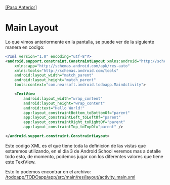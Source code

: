 [image]: http://i.imgur.com/SFPihLo.png

[\[Paso Anterior\]](02_main_activity.md)

# Main Layout

Lo que vimos anteriormente en la pantalla, se puede ver de la siguiente manera en codigo:

```xml
<?xml version="1.0" encoding="utf-8"?>
<android.support.constraint.ConstraintLayout xmlns:android="http://schemas.android.com/apk/res/android"
    xmlns:app="http://schemas.android.com/apk/res-auto"
    xmlns:tools="http://schemas.android.com/tools"
    android:layout_width="match_parent"
    android:layout_height="match_parent"
    tools:context="com.nearsoft.android.todoapp.MainActivity">

    <TextView
        android:layout_width="wrap_content"
        android:layout_height="wrap_content"
        android:text="Hello World!"
        app:layout_constraintBottom_toBottomOf="parent"
        app:layout_constraintLeft_toLeftOf="parent"
        app:layout_constraintRight_toRightOf="parent"
        app:layout_constraintTop_toTopOf="parent" />

</android.support.constraint.ConstraintLayout>
```

Este codigo XML es el que tiene toda la definicion de las vistas que estaremos utilizando, en el dia 3 de Android School veremos mas a detalle todo esto, de momento, podemos jugar con los diferentes valores que tiene este TextView.

Esto lo podemos encontrar en el archivo: [/todoapp/TODOapp/app/src/main/res/layout/activity_main.xml](/todoapp/TODOapp/app/src/main/res/layout/activity_main.xml)

